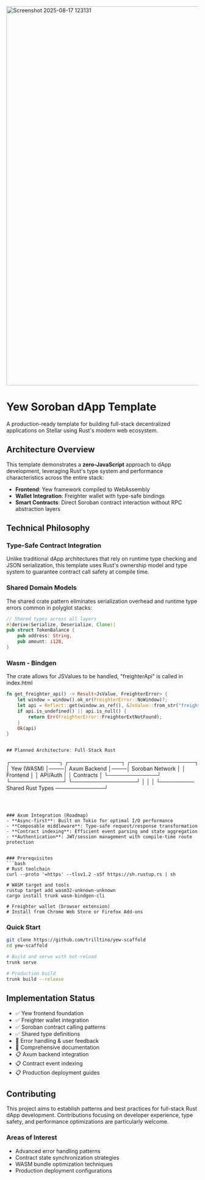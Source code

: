 <img width="1918" height="990" alt="Screenshot 2025-08-17 123131" src="https://github.com/user-attachments/assets/a5c65996-605b-42f2-b33c-3896d10fdc6e" />

# Yew Soroban dApp Template

A production-ready template for building full-stack decentralized applications on Stellar using Rust's modern web ecosystem.

## Architecture Overview

This template demonstrates a **zero-JavaScript** approach to dApp development, leveraging Rust's type system and performance characteristics across the entire stack:

- **Frontend**: Yew framework compiled to WebAssembly
- **Wallet Integration**: Freighter wallet with type-safe bindings
- **Smart Contracts**: Direct Soroban contract interaction without RPC abstraction layers

## Technical Philosophy

### Type-Safe Contract Integration
Unlike traditional dApp architectures that rely on runtime type checking and JSON serialization, this template uses Rust's ownership model and type system to guarantee contract call safety at compile time.

### Shared Domain Models
The shared crate pattern eliminates serialization overhead and runtime type errors common in polyglot stacks:

```rust
// Shared types across all layers
#[derive(Serialize, Deserialize, Clone)]
pub struct TokenBalance {
    pub address: String,
    pub amount: i128,
}
```

### Wasm - Bindgen
The crate allows for JSValues to be handled, "freighterApi" is called in index.html
```rust
fn get_freighter_api() -> Result<JsValue, FreighterError> {
    let window = window().ok_or(FreighterError::NoWindow)?;
    let api = Reflect::get(window.as_ref(), &JsValue::from_str("freighterApi"))?;
    if api.is_undefined() || api.is_null() {
        return Err(FreighterError::FreighterExtNotFound);
    }
    Ok(api)
}


## Planned Architecture: Full-Stack Rust


```


┌─────────────┐    ┌──────────────┐    ┌─────────────────┐
│  Yew (WASM) │────│ Axum Backend │────│ Soroban Network │
│   Frontend  │    │   API/Auth   │    │   Contracts     │
└─────────────┘    └──────────────┘    └─────────────────┘
        │                   │                     │
        └───────── Shared Rust Types ─────────────┘


```



### Axum Integration (Roadmap)
- **Async-first**: Built on Tokio for optimal I/O performance
- **Composable middleware**: Type-safe request/response transformation
- **Contract indexing**: Efficient event parsing and state aggregation
- **Authentication**: JWT/session management with compile-time route protection


### Prerequisites
```bash
# Rust toolchain
curl --proto '=https' --tlsv1.2 -sSf https://sh.rustup.rs | sh

# WASM target and tools
rustup target add wasm32-unknown-unknown
cargo install trunk wasm-bindgen-cli

# Freighter wallet (browser extension)
# Install from Chrome Web Store or Firefox Add-ons
```

### Quick Start
```bash
git clone https://github.com/trilltino/yew-scaffold
cd yew-scaffold

# Build and serve with hot-reload
trunk serve

# Production build
trunk build --release
```

## Implementation Status

- ✅ Yew frontend foundation
- ✅ Freighter wallet integration
- ✅ Soroban contract calling patterns
- ✅ Shared type definitions
- 🚧 Error handling & user feedback
- 🚧 Comprehensive documentation
- 📋 Axum backend integration
- 📋 Contract event indexing
- 📋 Production deployment guides

## Contributing

This project aims to establish patterns and best practices for full-stack Rust dApp development. Contributions focusing on developer experience, type safety, and performance optimizations are particularly welcome.

### Areas of Interest
- Advanced error handling patterns
- Contract state synchronization strategies  
- WASM bundle optimization techniques
- Production deployment configurations



